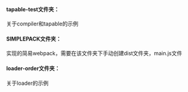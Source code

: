 #### tapable-test文件夹：
关于compiler和tapable的示例

#### SIMPLEPACK文件夹：
实现的简易webpack，需要在该文件夹下手动创建dist文件夹，main.js文件

#### loader-order文件夹：
关于loader的示例
